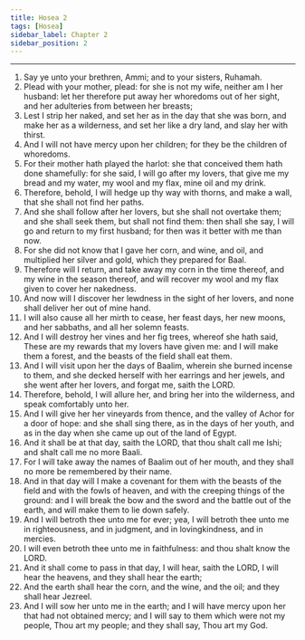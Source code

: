 ```yaml
---
title: Hosea 2
tags: [Hosea]
sidebar_label: Chapter 2
sidebar_position: 2
---
```


---
1. Say ye unto your brethren, Ammi; and to your sisters, Ruhamah.
2. Plead with your mother, plead: for she is not my wife, neither am I her husband: let her therefore put away her whoredoms out of her sight, and her adulteries from between her breasts;
3. Lest I strip her naked, and set her as in the day that she was born, and make her as a wilderness, and set her like a dry land, and slay her with thirst.
4. And I will not have mercy upon her children; for they be the children of whoredoms.
5. For their mother hath played the harlot: she that conceived them hath done shamefully: for she said, I will go after my lovers, that give me my bread and my water, my wool and my flax, mine oil and my drink.
6. Therefore, behold, I will hedge up thy way with thorns, and make a wall, that she shall not find her paths.
7. And she shall follow after her lovers, but she shall not overtake them; and she shall seek them, but shall not find them: then shall she say, I will go and return to my first husband; for then was it better with me than now.
8. For she did not know that I gave her corn, and wine, and oil, and multiplied her silver and gold, which they prepared for Baal.
9. Therefore will I return, and take away my corn in the time thereof, and my wine in the season thereof, and will recover my wool and my flax given to cover her nakedness.
10. And now will I discover her lewdness in the sight of her lovers, and none shall deliver her out of mine hand.
11. I will also cause all her mirth to cease, her feast days, her new moons, and her sabbaths, and all her solemn feasts.
12. And I will destroy her vines and her fig trees, whereof she hath said, These are my rewards that my lovers have given me: and I will make them a forest, and the beasts of the field shall eat them.
13. And I will visit upon her the days of Baalim, wherein she burned incense to them, and she decked herself with her earrings and her jewels, and she went after her lovers, and forgat me, saith the LORD.
14. Therefore, behold, I will allure her, and bring her into the wilderness, and speak comfortably unto her.
15. And I will give her her vineyards from thence, and the valley of Achor for a door of hope: and she shall sing there, as in the days of her youth, and as in the day when she came up out of the land of Egypt.
16. And it shall be at that day, saith the LORD, that thou shalt call me Ishi; and shalt call me no more Baali.
17. For I will take away the names of Baalim out of her mouth, and they shall no more be remembered by their name.
18. And in that day will I make a covenant for them with the beasts of the field and with the fowls of heaven, and with the creeping things of the ground: and I will break the bow and the sword and the battle out of the earth, and will make them to lie down safely.
19. And I will betroth thee unto me for ever; yea, I will betroth thee unto me in righteousness, and in judgment, and in lovingkindness, and in mercies.
20. I will even betroth thee unto me in faithfulness: and thou shalt know the LORD.
21. And it shall come to pass in that day, I will hear, saith the LORD, I will hear the heavens, and they shall hear the earth;
22. And the earth shall hear the corn, and the wine, and the oil; and they shall hear Jezreel.
23. And I will sow her unto me in the earth; and I will have mercy upon her that had not obtained mercy; and I will say to them which were not my people, Thou art my people; and they shall say, Thou art my God.